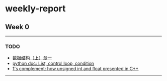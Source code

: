 # weekly-report
## Week 0
---
### TODO
- [数据结构（上）章一](https://www.xuetangx.com/courses/course-v1:TsinghuaX+30240184+sp/about)
- [python doc: List, control loop, condition](...)
- [1's complement: how unsigned int and float presented in C++]()
---
